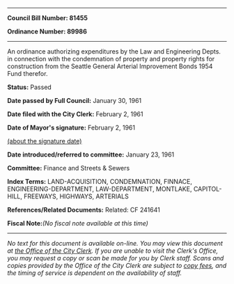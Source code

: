 

********

**Council Bill Number: 81455**
   
**Ordinance Number: 89986**
********

 An ordinance authorizing expenditures by the Law and Engineering Depts. in connection with the condemnation of property and property rights for construction from the Seattle General Arterial Improvement Bonds 1954 Fund therefor.

**Status:** Passed
   
**Date passed by Full Council:** January 30, 1961
   
**Date filed with the City Clerk:** February 2, 1961
   
**Date of Mayor's signature:** February 2, 1961
   
[(about the signature date)](/~public/approvaldate.htm)
   
   
   
**Date introduced/referred to committee:** January 23, 1961
   
**Committee:** Finance and Streets & Sewers
   
   
**Index Terms:** LAND-ACQUISITION, CONDEMNATION, FINNACE, ENGINEERING-DEPARTMENT, LAW-DEPARTMENT, MONTLAKE, CAPITOL-HILL, FREEWAYS, HIGHWAYS, ARTERIALS

**References/Related Documents:** Related: CF 241641

**Fiscal Note:**_(No fiscal note available at this time)_
********

_No text for this document is available on-line. You may view this document at [the Office of the City Clerk](http://www.seattle.gov/leg/clerk/contactUs.htm). If you are unable to visit the Clerk's Office, you may request a copy or scan be made for you by Clerk staff. Scans and copies provided by the Office of the City Clerk are subject to [copy fees](http://clerk.seattle.gov/~public/clerkfees.htm), and the timing of service is dependent on the availability of staff._

